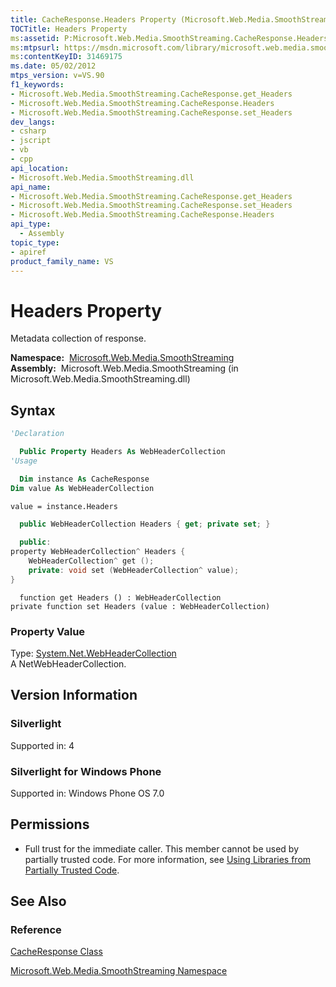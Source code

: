```yaml
---
title: CacheResponse.Headers Property (Microsoft.Web.Media.SmoothStreaming)
TOCTitle: Headers Property
ms:assetid: P:Microsoft.Web.Media.SmoothStreaming.CacheResponse.Headers
ms:mtpsurl: https://msdn.microsoft.com/library/microsoft.web.media.smoothstreaming.cacheresponse.headers(v=VS.90)
ms:contentKeyID: 31469175
ms.date: 05/02/2012
mtps_version: v=VS.90
f1_keywords:
- Microsoft.Web.Media.SmoothStreaming.CacheResponse.get_Headers
- Microsoft.Web.Media.SmoothStreaming.CacheResponse.Headers
- Microsoft.Web.Media.SmoothStreaming.CacheResponse.set_Headers
dev_langs:
- csharp
- jscript
- vb
- cpp
api_location:
- Microsoft.Web.Media.SmoothStreaming.dll
api_name:
- Microsoft.Web.Media.SmoothStreaming.CacheResponse.get_Headers
- Microsoft.Web.Media.SmoothStreaming.CacheResponse.set_Headers
- Microsoft.Web.Media.SmoothStreaming.CacheResponse.Headers
api_type:
  - Assembly
topic_type:
- apiref
product_family_name: VS
---
```


# Headers Property

Metadata collection of response.

**Namespace:**  [Microsoft.Web.Media.SmoothStreaming](microsoft-web-media-smoothstreaming-namespace_1.md)  
**Assembly:**  Microsoft.Web.Media.SmoothStreaming (in Microsoft.Web.Media.SmoothStreaming.dll)

## Syntax

```vb
'Declaration

  Public Property Headers As WebHeaderCollection
'Usage

  Dim instance As CacheResponse
Dim value As WebHeaderCollection

value = instance.Headers
```

```csharp
  public WebHeaderCollection Headers { get; private set; }
```

```cpp
  public:
property WebHeaderCollection^ Headers {
    WebHeaderCollection^ get ();
    private: void set (WebHeaderCollection^ value);
}
```

```jscript
  function get Headers () : WebHeaderCollection
private function set Headers (value : WebHeaderCollection)
```

### Property Value

Type: [System.Net.WebHeaderCollection](https://msdn.microsoft.com/library/1beth6ct)  
A NetWebHeaderCollection.  

## Version Information

### Silverlight

Supported in: 4  

### Silverlight for Windows Phone

Supported in: Windows Phone OS 7.0  

## Permissions

  - Full trust for the immediate caller. This member cannot be used by partially trusted code. For more information, see [Using Libraries from Partially Trusted Code](https://msdn.microsoft.com/library/8skskf63).

## See Also

### Reference

[CacheResponse Class](cacheresponse-class-microsoft-web-media-smoothstreaming_1.md)

[Microsoft.Web.Media.SmoothStreaming Namespace](microsoft-web-media-smoothstreaming-namespace_1.md)

